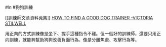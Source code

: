 #ln #狗狗訓練 

[[訓練師文章資料蒐集]]
 [HOW TO FIND A GOOD DOG TRAINER -VICTORIA STILWELL](https://positively.com/dog-training/find-a-trainer/how-to-choose-a-good-dog-trainer/)
 
 用正向的方式訓練像是坐下、握手這種指令不難。但一個好的訓練師，還要只用正向訓練，就能夠幫助狗狗改善負面行為，像是分離焦慮、攻擊行為等。